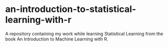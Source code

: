 # an-introduction-to-statistical-learning-with-r
A repository containing my work while learning Statistical Learning from the book An Introduction to Machine Learning with R.
